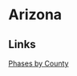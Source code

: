 # Arizona

## Links

[Phases by County](https://www.azdhs.gov/documents/preparedness/epidemiology-disease-control/infectious-disease-epidemiology/novel-coronavirus/vaccine-phases.pdf)
